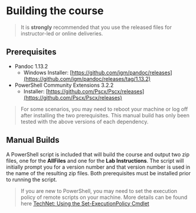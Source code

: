 # Building the course

> It is **strongly** recommended that you use the released files for instructor-led or online deliveries.

## Prerequisites

* Pandoc 1.13.2
  * Windows Installer: [https://github.com/jgm/pandoc/releases](https://github.com/jgm/pandoc/releases/tag/1.13.2)
* PowerShell Community Extensions 3.2.2
  * Installer: [https://github.com/Pscx/Pscx/releases](https://github.com/Pscx/Pscx/releases)

> For some scenarios, you may need to reboot your machine or log off after installing the two prerequisites. This manual build has only been tested with the above versions of each dependency.

## Manual Builds

A PowerShell script is included that will build the course and output two zip files, one for the **AllFiles** and one for the **Lab Instructions**.  The script will initially prompt you for a version number and that version number is used in the name of the resulting zip files.  Both prerequisites must be installed prior to running the script.

> If you are new to PowerShell, you may need to set the execution policy of remote scripts on your machine.  More details can be found here [TechNet: Using the Set-ExecutionPolicy Cmdlet](https://technet.microsoft.com/en-us/library/ee176961.aspx)

